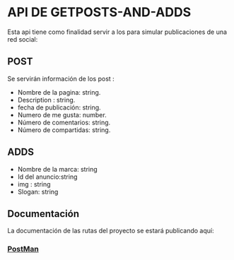# API DE  GETPOSTS-AND-ADDS

Esta api tiene como finalidad servir a los para simular publicaciones de una red social:

## POST 

Se servirán información de los post :

- Nombre de la pagina: string.
- Description : string.
- fecha de publicación: string.
- Numero de me gusta: number.  
- Número de comentarios: string. 
- Número de compartidas: string.

## ADDS 

- Nombre de la marca: string
- Id del anuncio:string
- img : string
- Slogan: string


## Documentación 
La documentación de las rutas del proyecto se estará publicando aquí:  
 ### [PostMan](https://documenter.getpostman.com/view/13985176/UyrDCvKM)